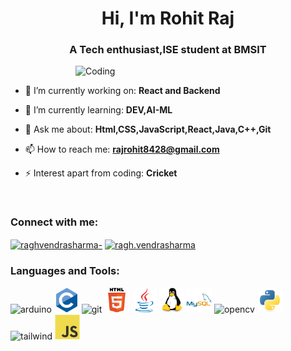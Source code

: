 <h1 align="center">Hi, I'm Rohit Raj</h1>
<h3 align="center">A Tech enthusiast,ISE student at BMSIT</h3>
<img align="right" alt="Coding" width="400"src="https://github.com/0raghvendrasharma/0raghvendrasharma/blob/main/SHARMA%E2%80%99S%20CODING%20WORLD.gif">
<br/>

- 🔭 I’m currently working on: **React and Backend**

- 🌱 I’m currently learning: **DEV,AI-ML**

- 💬 Ask me about: **Html,CSS,JavaScript,React,Java,C++,Git**

- 📫 How to reach me: **rajrohit8428@gmail.com**

- ⚡ Interest apart from coding: **Cricket**
<br/>

<h3 align="left">Connect with me:</h3>
<p align="left">
<a href="https://www.linkedin.com/in/imrohi8/" target="blank"><img align="center" src="https://raw.githubusercontent.com/rahuldkjain/github-profile-readme-generator/master/src/images/icons/Social/linked-in-alt.svg" alt="raghvendrasharma-" height="30" width="40" /></a>
<a href="https://instagram.com/imrohi8/" target="blank"><img align="center" src="https://raw.githubusercontent.com/rahuldkjain/github-profile-readme-generator/master/src/images/icons/Social/instagram.svg" alt="ragh.vendrasharma" height="30" width="40" /></a>
</p>

<h3 align="left">Languages and Tools:</h3>
<p align="left"> 
<a > <img src="https://cdn.worldvectorlogo.com/logos/arduino-1.svg" alt="arduino" width="40" height="40"/> </a> 
<a > <img src="https://raw.githubusercontent.com/devicons/devicon/master/icons/c/c-original.svg" alt="c" width="40" height="40"/> </a> 
<a > <img src="https://www.vectorlogo.zone/logos/git-scm/git-scm-icon.svg" alt="git" width="40" height="40"/> </a> 
<a > <img src="https://raw.githubusercontent.com/devicons/devicon/master/icons/html5/html5-original-wordmark.svg" alt="html5" width="40" height="40"/> </a> 
<a> <img src="https://raw.githubusercontent.com/devicons/devicon/master/icons/java/java-original.svg" alt="java" width="40" height="40"/> </a> 
<a> <img src="https://raw.githubusercontent.com/devicons/devicon/master/icons/linux/linux-original.svg" alt="linux" width="40" height="40"/> </a> 
<a > <img src="https://raw.githubusercontent.com/devicons/devicon/master/icons/mysql/mysql-original-wordmark.svg" alt="mysql" width="40" height="40"/> </a> 
<a > <img src="https://www.vectorlogo.zone/logos/opencv/opencv-icon.svg" alt="opencv" width="40" height="40"/> </a> 
<a > <img src="https://raw.githubusercontent.com/devicons/devicon/master/icons/python/python-original.svg" alt="python" width="40" height="40"/> </a> 
<a > <img src="https://www.vectorlogo.zone/logos/tailwindcss/tailwindcss-icon.svg" alt="tailwind" width="40" height="40"/> </a> 
<a > <img src="https://raw.githubusercontent.com/devicons/devicon/master/icons/javascript/javascript-original.svg" alt="javascript" width="40" height="40"/> </a> </p>

